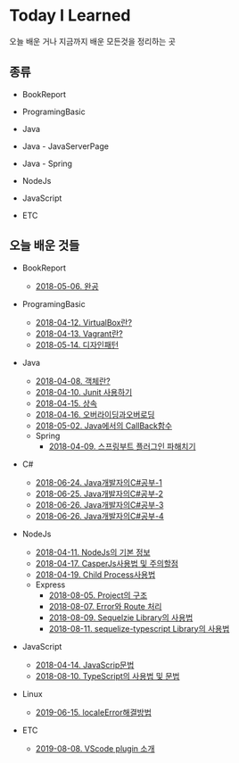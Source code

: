 # Today I Learned

오늘 배운 거나 지금까지 배운 모든것을 정리하는 곳

## 종류

- BookReport
- ProgramingBasic
- Java
- Java - JavaServerPage
- Java - Spring
- NodeJs
- JavaScript

- ETC

## 오늘 배운 것들

- BookReport
  - [2018-05-06. 완공](/BookReport/2018-05-06.완공.md)
- ProgramingBasic
  - [2018-04-12. VirtualBox란?](/Basic/2018-04-12-VirtualBox.md)
  - [2018-04-13. Vagrant란?](/Basic/2018-04-13-Vagrant.md)
  - [2018-05-14. 디자인패턴](/Basic/2018-05-14-DesignPattern.md)
- Java
  - [2018-04-08. 객체란?](/Java/2018-04-08-객체란.md)
  - [2018-04-10. Junit 사용하기](/Java/2018-04-10-Using-Junit.md)
  - [2018-04-15. 상속](/Java/2018-04-15-상속.md)
  - [2018-04-16. 오버라이딩과오버로딩](/Java/2018-04-16-오버라이딩과오버로딩.md)
  - [2018-05-02. Java에서의 CallBack함수](/Java/2018-05-02-FromJavaAtCallbackFunction.md)
  - Spring
    - [2018-04-09. 스프링부트 플러그인 파해치기](/Spring/2018-04-09-Spring-Boot-Plugin.md)
- C#
  - [2018-06-24. Java개발자의C#공부-1](/C%23/Java개발자의C%23공부-1.md)
  - [2018-06-25. Java개발자의C#공부-2](/C%23/Java개발자의C%23공부-2.md)
  - [2018-06-26. Java개발자의C#공부-3](/C%23/Java개발자의C%23공부-3.md)
  - [2018-06-26. Java개발자의C#공부-4](/C%23/Java개발자의C%23공부-4.md)

- NodeJs
  - [2018-04-11. NodeJs의 기본 정보](/NodeJs/2018-04-11-NodeJsStart.md)
  - [2018-04-17. CasperJs사용법 및 주의할점](/NodeJs/2018-04-17_CasperJsManualAndPointsToNote.md)
  - [2018-04-19. Child Process사용법](/NodeJs/2018-04-19_ChildProcessManual.md)
  - Express
    - [2018-08-05. Project의 구조](/NodeJs/Express/2019-08-05_ExpressProject구조.md)
    - [2018-08-07. Error와 Route 처리](/NodeJs/Express/2019-08-07_ErrorAndRoute_Process.md)
    - [2018-08-09. Sequelzie Library의 사용법](/NodeJs/Express/2018-08-09_Sequelize_Library_Directions.md)
    - [2018-08-11. sequelize-typescript Library의 사용법](/NodeJs/Express/2018-08-11_sequelize-typescript_Library_Directions.md)
 
- JavaScript
  - [2018-04-14. JavaScrip문법](/JavaScript/2018-04-14-JavaScriptGrammar.md)
  - [2018-08-10. TypeScript의 사용법 및 문법](/JavaScript/2018-08-10_TypeScriptGrammar.md)  

- Linux
  - [2019-06-15. localeError해결방법](/Linux/LocaleError.md)
- ETC
  - [2019-08-08. VScode plugin 소개](/plugin/VScode_Plugin.md)